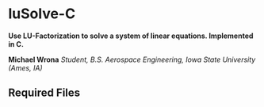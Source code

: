# luSolve-C

**Use LU-Factorization to solve a system of linear equations. Implemented in C.**

**Michael Wrona** _Student, B.S. Aerospace Engineering, Iowa State University (Ames, IA)_


## Required Files


